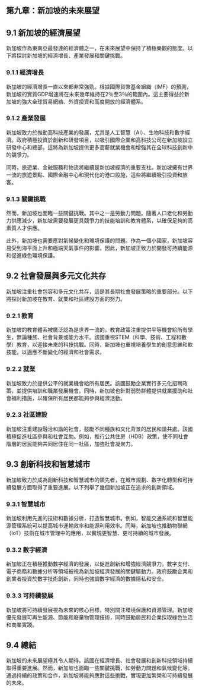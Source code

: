 ## 第九章：新加坡的未來展望

## 9.1 新加坡的經濟展望

新加坡作為東南亞最發達的經濟體之一，在未來展望中保持了積極樂觀的態度。以下將探討新加坡的經濟增長、產業發展和關鍵挑戰。

### 9.1.1 經濟增長

新加坡的經濟增長一直以來都非常強勁。根據國際貨幣基金組織（IMF）的預測，新加坡的實質GDP增速將在未來幾年維持在2％至3％的範圍內。這主要得益於新加坡的強大全球貿易網絡、外資投資和高度開放的經濟體系。

### 9.1.2 產業發展

新加坡致力於推動高科技產業的發展，尤其是人工智慧（AI）、生物科技和數字經濟。政府積極投資於創新和研發項目，以吸引國際企業和高科技公司在新加坡設立研發中心和總部。這將為新加坡提供更多高薪就業機會和增強其在全球科技創新中的競爭力。

同時，旅遊業、金融服務和物流將繼續是新加坡經濟的重要支柱。新加坡擁有世界一流的旅遊景點、國際金融中心和現代化的港口設施，這些將繼續吸引投資和旅客。

### 9.1.3 關鍵挑戰

然而，新加坡也面臨一些關鍵挑戰。其中之一是勞動力問題。隨著人口老化和勞動力供應減少，新加坡需要發展更具競爭力的技能培訓和教育體系，以確保足夠的高素質人才供應。

此外，新加坡也需要應對氣候變化和環境保護的問題。作為一個小國家，新加坡容易受到海平面上升和極端天氣事件的影響。因此，新加坡正致力於開發可持續能源和促進綠色環境保護。

## 9.2 社會發展與多元文化共存

新加坡注重社會包容和多元文化共存，這是其長期社會發展策略的重要部分。以下將探討新加坡在教育、就業和社區建設方面的努力。

### 9.2.1 教育

新加坡的教育體系被廣泛認為是世界一流的。教育政策注重提供平等機會給所有學生，無論種族、社會背景或能力水平。該國重視STEM（科學、技術、工程和數學）教育，以迎接未來的科技挑戰。同時，新加坡也重視培養學生的創意思維和軟技能，以適應不斷變化的經濟和社會需求。

### 9.2.2 就業

新加坡致力於提供公平的就業機會給所有居民。該國鼓勵企業實行多元化招聘政策，並提供培訓和職業發展機會。同時，新加坡也針對弱勢群體提供就業援助和社會福利措施，以確保所有居民都能夠參與經濟活動。

### 9.2.3 社區建設

新加坡注重建設融洽和諧的社會，鼓勵不同種族和文化背景的居民和諧共處。該國積極促進社區參與和社會互助。例如，推行公共住房（HDB）政策，使不同社會階層的居民能夠共同居住在同一社區，加強社會凝聚力。

## 9.3 創新科技和智慧城市

新加坡致力於成為創新科技和智慧城市的領先者，在城市規劃、數字化轉型和可持續發展方面取得了重要進展。以下列舉了幾個新加坡正在追求的創新領域。

### 9.3.1 智慧城市

新加坡利用先進的技術和數據分析，打造智慧城市。例如，智能交通系統和智慧能源管理系統可以提高城市運輸效率和能源利用效率。同時，新加坡也推動物聯網（IoT）技術在城市管理中的應用，以實現更智慧、更可持續的城市發展。

### 9.3.2 數字經濟

新加坡正在積極推動數字經濟的發展，以促進創新和增強經濟競爭力。數字支付、電子商務和數據分析等領域被視為新加坡經濟發展的關鍵驅動力。政府鼓勵企業和創業者投資於數字技術創新，同時也強調數字經濟的數據隱私和安全。

### 9.3.3 可持續發展

新加坡將可持續發展視為未來的核心目標，特別關注環境保護和資源管理。新加坡優先發展可再生能源、節能和廢棄物管理技術，同時鼓勵居民和企業採取綠色生活和商業實踐。

## 9.4 總結

新加坡的未來展望極其令人期待。該國在經濟增長、社會發展和創新科技領域持續取得重要進展。然而，新加坡也面臨一些關鍵挑戰，如勞動力問題和氣候變化等。通過持續的政策和合作，新加坡將能夠應對這些挑戰，實現更加繁榮和可持續發展的未來。